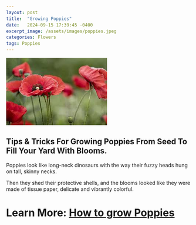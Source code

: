 ```yaml
---
layout: post
title:  "Growing Poppies"
date:   2024-09-15 17:39:45 -0400
excerpt_image: /assets/images/poppies.jpeg
categories: Flowers
tags: Poppies
---
```


<img src="/assets/images/poppies.jpeg">

## Tips & Tricks For Growing Poppies From Seed To Fill Your Yard With Blooms.

Poppies look like long-neck dinosaurs with the way their fuzzy heads hung on tall, skinny necks. 

Then they shed their protective shells, and the blooms looked like they were made of tissue paper, delicate and vibrantly colorful.

# Learn More: [How to grow Poppies](https://www.housedigest.com/1644440/tips-tricks-growing-poppies-from-seed/)